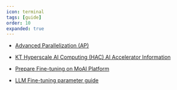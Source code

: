 ```yaml
---
icon: terminal
tags: [guide]
order: 10
expanded: true
---
```



- [Advanced Parallelization (AP)](/ap/index.md)

- [KT Hyperscale AI Computing (HAC) AI Accelerator Information](KT_HAC_Models_Info.md)

- [Prepare Fine-tuning on MoAI Platform](Prepare_Fine_tuning_MoAI.md)

- [LLM Fine-tuning parameter guide](LLM_param_guide.md)

